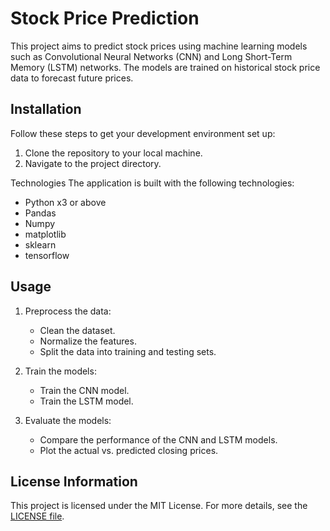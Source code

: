 # Stock Price Prediction

This project aims to predict stock prices using machine learning models such as Convolutional Neural Networks (CNN) and Long Short-Term Memory (LSTM) networks. The models are trained on historical stock price data to forecast future prices.

## Installation
Follow these steps to get your development environment set up:

1. Clone the repository to your local machine.
2. Navigate to the project directory.

Technologies
The application is built with the following technologies:

- Python x3 or above
- Pandas
- Numpy
- matplotlib
- sklearn
- tensorflow

## Usage
1. Preprocess the data:
   - Clean the dataset.
   - Normalize the features.
   - Split the data into training and testing sets.

2. Train the models:
   - Train the CNN model.
   - Train the LSTM model.

3. Evaluate the models:
   - Compare the performance of the CNN and LSTM models.
   - Plot the actual vs. predicted closing prices.

## License Information
This project is licensed under the MIT License. For more details, see the [LICENSE file](./LICENSE).
